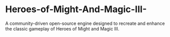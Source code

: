 # Heroes-of-Might-And-Magic-III-
A community-driven open-source engine designed to recreate and enhance the classic gameplay of Heroes of Might and Magic III.
